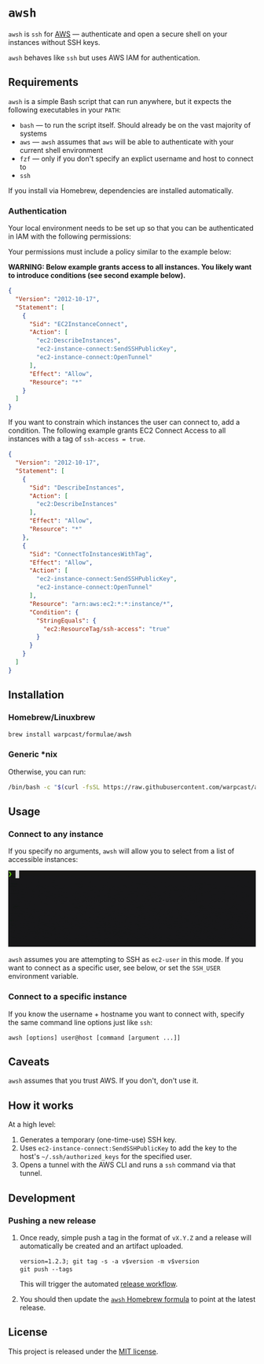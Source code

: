 # `awsh`

`awsh` is `ssh` for [AWS](https://aws.amazon.com/) — authenticate and open a secure shell on your instances without SSH keys.

`awsh` behaves like `ssh` but uses AWS IAM for authentication.

## Requirements

`awsh` is a simple Bash script that can run anywhere, but it expects the following executables in your `PATH`:

- `bash` — to run the script itself. Should already be on the vast majority of systems
- `aws` — `awsh` assumes that `aws` will be able to authenticate with your current shell environment
- `fzf` —  only if you don't specify an explict username and host to connect to
- `ssh`

If you install via Homebrew, dependencies are installed automatically.

### Authentication

Your local environment needs to be set up so that you can be authenticated in IAM with the following permissions:

Your permissions must include a policy similar to the example below:

**WARNING: Below example grants access to all instances. You likely want to introduce conditions (see second example below).**

```json
{
  "Version": "2012-10-17",
  "Statement": [
    {
      "Sid": "EC2InstanceConnect",
      "Action": [
        "ec2:DescribeInstances",
        "ec2-instance-connect:SendSSHPublicKey",
        "ec2-instance-connect:OpenTunnel"
      ],
      "Effect": "Allow",
      "Resource": "*"
    }
  ]
}
```

If you want to constrain which instances the user can connect to, add a condition.
The following example grants EC2 Connect Access to all instances with a tag of `ssh-access = true`.

```json
{
  "Version": "2012-10-17",
  "Statement": [
    {
      "Sid": "DescribeInstances",
      "Action": [
        "ec2:DescribeInstances"
      ],
      "Effect": "Allow",
      "Resource": "*"
    },
    {
      "Sid": "ConnectToInstancesWithTag",
      "Effect": "Allow",
      "Action": [
        "ec2-instance-connect:SendSSHPublicKey",
        "ec2-instance-connect:OpenTunnel"
      ],
      "Resource": "arn:aws:ec2:*:*:instance/*",
      "Condition": {
        "StringEquals": {
          "ec2:ResourceTag/ssh-access": "true"
        }
      }
    }
  ]
}
```

## Installation

### Homebrew/Linuxbrew
```
brew install warpcast/formulae/awsh
```

### Generic *nix

Otherwise, you can run:
```bash
/bin/bash -c "$(curl -fsSL https://raw.githubusercontent.com/warpcast/awsh/refs/heads/main/install.sh)"
```

## Usage

### Connect to any instance

If you specify no arguments, `awsh` will allow you to select from a list of accessible instances:

![awsh demo](demo.gif)

`awsh` assumes you are attempting to SSH as `ec2-user` in this mode. If you want to connect as a specific user, see below, or set the `SSH_USER` environment variable.

### Connect to a specific instance

If you know the username + hostname you want to connect with, specify the same command line options just like `ssh`:

```
awsh [options] user@host [command [argument ...]]
```

## Caveats

`awsh` assumes that you trust AWS. If you don't, don't use it.

## How it works

At a high level:

1. Generates a temporary (one-time-use) SSH key.
2. Uses `ec2-instance-connect:SendSSHPublicKey` to add the key to the host's `~/.ssh/authorized_keys` for the specified user.
3. Opens a tunnel with the AWS CLI and runs a `ssh` command via that tunnel.

## Development

### Pushing a new release

1. Once ready, simple push a tag in the format of `vX.Y.Z` and a release will automatically be created and an artifact uploaded.
   ```
   version=1.2.3; git tag -s -a v$version -m v$version
   git push --tags
   ```
   This will trigger the automated [release workflow](https://github.com/warpcast/awsh/actions/workflows/release.yml).

2. You should then update the [`awsh` Homebrew formula](https://github.com/warpcast/homebrew-formulae/blob/main/awsh.rb) to point at the latest release.

## License

This project is released under the [MIT license](LICENSE).
